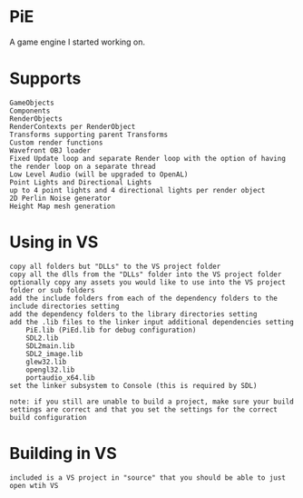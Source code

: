 # PiE
A game engine I started working on.

# Supports
    GameObjects
    Components
    RenderObjects
    RenderContexts per RenderObject
    Transforms supporting parent Transforms
    Custom render functions
    Wavefront OBJ loader
    Fixed Update loop and separate Render loop with the option of having the render loop on a separate thread
    Low Level Audio (will be upgraded to OpenAL)
    Point Lights and Directional Lights
    up to 4 point lights and 4 directional lights per render object
    2D Perlin Noise generator
    Height Map mesh generation
# Using in VS
    copy all folders but "DLLs" to the VS project folder
    copy all the dlls from the "DLLs" folder into the VS project folder
    optionally copy any assets you would like to use into the VS project folder or sub folders
    add the include folders from each of the dependency folders to the include directories setting
    add the dependency folders to the library directories setting
    add the .lib files to the linker input additional dependencies setting
        PiE.lib (PiEd.lib for debug configuration)
        SDL2.lib
        SDL2main.lib
        SDL2_image.lib
        glew32.lib
        opengl32.lib
        portaudio_x64.lib
    set the linker subsystem to Console (this is required by SDL)
    
    note: if you still are unable to build a project, make sure your build settings are correct and that you set the settings for the correct build configuration

# Building in VS
    included is a VS project in "source" that you should be able to just open wtih VS
